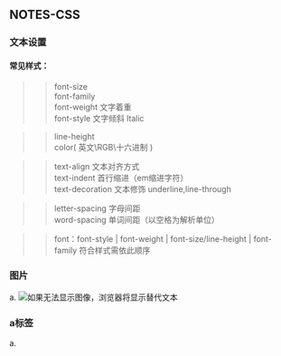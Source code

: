 ## NOTES-CSS

### 文本设置

#### 常见样式：<br>
>>font-size<br>
font-family<br>
font-weight 文字着重<br>
font-style 文字倾斜 ltalic<br>

>>line-height<br>
color( 英文\RGB\十六进制 )<br>

>>text-align 文本对齐方式<br>
text-indent 首行缩进（em缩进字符）<br>
text-decoration 文本修饰 underline,line-through<br>

>>letter-spacing 字母间距<br>
word-spacing 单词间距（以空格为解析单位）<br>

>>font：font-style | font-weight | font-size/line-height | font-family 符合样式需依此顺序<br>


### 图片

a. <img src='1.png' alt='如果无法显示图像，浏览器将显示替代文本' />

### a标签

a. <a href='www.baidu.com' target='_blank'></a>
